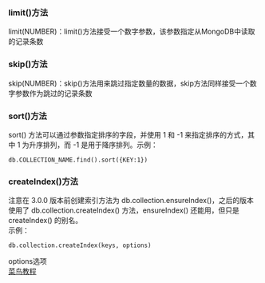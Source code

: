 ### limit()方法  
limit(NUMBER)：limit()方法接受一个数字参数，该参数指定从MongoDB中读取的记录条数

### skip()方法
skip(NUMBER)：skip()方法用来跳过指定数量的数据，skip方法同样接受一个数字参数作为跳过的记录条数

### sort()方法
sort() 方法可以通过参数指定排序的字段，并使用 1 和 -1 来指定排序的方式，其中 1 为升序排列，而 -1 是用于降序排列。示例：
```
db.COLLECTION_NAME.find().sort({KEY:1})
```

### createIndex()方法
注意在 3.0.0 版本前创建索引方法为 db.collection.ensureIndex()，之后的版本使用了 db.collection.createIndex() 方法，ensureIndex() 还能用，但只是 createIndex() 的别名。  
示例：
```
db.collection.createIndex(keys, options)
```

options选项  
[菜鸟教程](https://www.jianshu.com/p/191d1e21f7ed)
